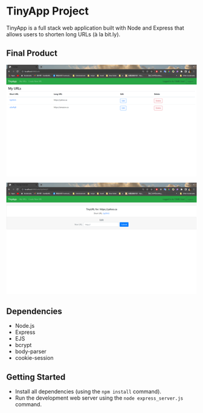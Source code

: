 # TinyApp Project

TinyApp is a full stack web application built with Node and Express that allows users to shorten long URLs (à la bit.ly).

## Final Product

!["main page"](https://github.com/palmswill/tinyapp/blob/master/main.png)

!["page showing individual links"](https://github.com/palmswill/tinyapp/blob/master/showlink.png)

## Dependencies

- Node.js
- Express
- EJS
- bcrypt
- body-parser
- cookie-session

## Getting Started

- Install all dependencies (using the `npm install` command).
- Run the development web server using the `node express_server.js` command.
